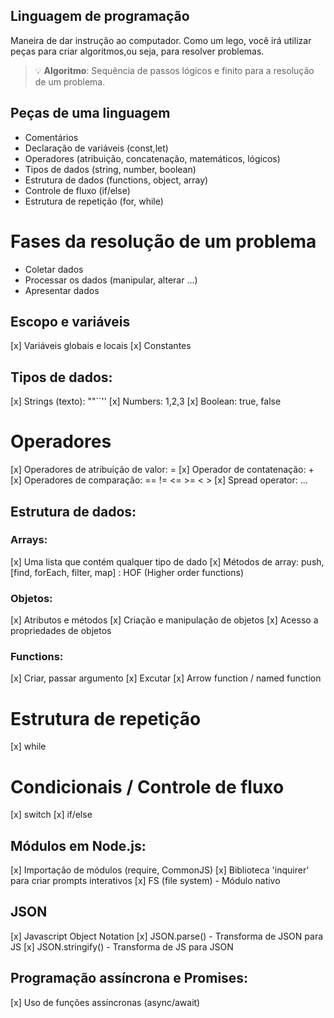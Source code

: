 ## Linguagem de programação

Maneira de dar instrução ao computador.
Como um lego, você irá utilizar peças para criar algoritmos,ou seja, para resolver problemas.

> 💡 **Algoritmo**: Sequência de passos lógicos e finito para a resolução de um problema.

## Peças de uma linguagem

- Comentários
- Declaração de variáveis (const,let)
- Operadores (atribuição, concatenação, matemáticos, lógicos)
- Tipos de dados (string, number, boolean)
- Estrutura de dados (functions, object, array)
- Controle de fluxo (if/else)
- Estrutura de repetição (for, while)

# Fases da resolução de um problema
- Coletar dados
- Processar os dados (manipular, alterar ...)
- Apresentar dados

## Escopo e variáveis
 
 [x] Variáveis globais e locais
 [x] Constantes

 ## Tipos de dados:

 [x] Strings (texto): ""``''
 [x] Numbers: 1,2,3 
 [x] Boolean: true, false

 # Operadores
 [x] Operadores de atribuição de valor: =
 [x] Operador de contatenação: +
 [x] Operadores de comparação: == != <= >= < >
 [x] Spread operator: ...

 ## Estrutura de dados:

 ### Arrays:
 [x] Uma lista que contém qualquer tipo de dado
 [x] Métodos de array: push, [find, forEach, filter, map] : HOF (Higher order functions)

 ### Objetos:
 [x] Atributos e métodos
 [x] Criação e manipulação de objetos
 [x] Acesso a propriedades de objetos
 
 ### Functions:
 [x] Criar, passar argumento
 [x] Excutar
 [x] Arrow function / named function

 # Estrutura de repetição
 [x] while

 # Condicionais / Controle de fluxo
 [x] switch
 [x] if/else

 ## Módulos em Node.js:
 [x] Importação de módulos (require, CommonJS)
 [x] Biblioteca 'inquirer' para criar prompts interativos
 [x] FS (file system) - Módulo nativo

 ## JSON
 [x] Javascript Object Notation
 [x] JSON.parse() - Transforma de JSON para JS
 [x] JSON.stringify() - Transforma de JS para JSON

 ## Programação assíncrona e Promises:
 [x] Uso de funções assíncronas (async/await)